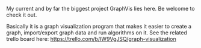 My current and by far the biggest project GraphVis lies here. 
Be welcome to check it out.

Basically it is a graph visualization program that makes it easier to create a graph, import/export graph data and run algorithms on it.
See the related trello board here: https://trello.com/b/IW9VgJSQ/graph-visualization
